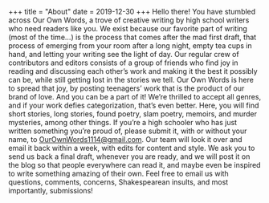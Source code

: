 +++
title = "About"
date = 2019-12-30
+++
Hello there!
You have stumbled across Our Own Words, a trove of creative writing by high school writers who need readers like you. 
We exist because our favorite part of writing (most of the time…) is the process that comes after the mad first draft, that process of emerging from your room after a long night, empty tea cups in hand, and letting your writing see the light of day. Our regular crew of contributors and editors consists of a group of friends who find joy in reading and discussing each other’s work and making it the best it possibly can be, while still getting lost in the stories we tell. Our Own Words is here to spread that joy, by posting teenagers’ work that is the product of our brand of love. And you can be a part of it!
We’re thrilled to accept all genres, and if your work defies categorization, that’s even better. Here, you will find short stories, long stories, found poetry, slam poetry, memoirs, and murder mysteries, among other things. If you’re a high schooler who has just written something you’re proud of, please submit it, with or without your name, to OurOwnWords1114@gmail.com. Our team will look it over and email it back within a week, with edits for content and style. We ask you to send us back a final draft, whenever you are ready, and we will post it on the blog so that people everywhere can read it, and maybe even be inspired to write something amazing of their own.
Feel free to email us with questions, comments, concerns, Shakespearean insults, and most importantly, submissions!

